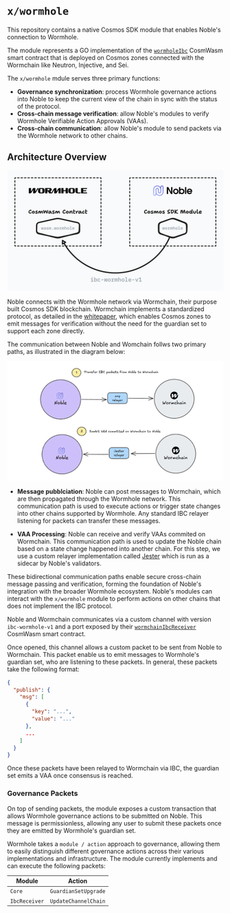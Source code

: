 # `x/wormhole`

This repository contains a native Cosmos SDK module that enables Noble's
connection to Wormhole.

The module represents a GO implementation of the [`wormholeIbc`][`wormholeIbc`]
CosmWasm smart contract that is deployed on Cosmos zones connected with the
Wormchain like Neutron, Injective, and Sei.

The `x/wormhole` mdule serves three primary functions:

- **Governance synchronization**: process Wormhole governance actions into Noble
  to keep the current view of the chain in sync with the status of the protocol.
- **Cross-chain message verification**: allow Noble's modules to verify Wormhole
  Verifiable Action Approvals (VAAs).
- **Cross-chain communication**: allow Noble's module to send packets via the
  Wormhole network to other chains.

## Architecture Overview

![Architecture design](design.png)

Noble connects with the Wormhole network via Wormchain, their purpose built
Cosmos SDK blockchain. Wormchain implements a standardized protocol, as detailed
in the [whitepaper][whitepaper], which enables Cosmos zones to emit messages for
verification without the need for the guardian set to support each zone
directly.

The communication between Noble and Womchain follws two primary paths, as
illustrated in the diagram below:

![Noble and Wormchain communication paths](./noble-wormchain.png)

- **Message pubblciation**: Noble can post messages to Wormchain, which are then
  propagated through the Wormhole network. This communication path is used to
  execute actions or trigger state changes into other chains supported by
  Wormhole. Any standard IBC relayer listening for packets can transfer these
  messages.

- **VAA Processing**: Noble can receive and verify VAAs commited on Wormchain.
  This communication path is used to update the Noble chain based on a state
  change happened into another chain. For this step, we use a custom relayer
  implementation called [Jester] which is run as a sidecar by Noble's
  validators.

These bidirectional communication paths enable secure cross-chain message
passing and verification, forming the foundation of Noble's integration with the
broader Wormhole ecosystem. Noble's modules can interact with the `x/wormhole`
module to perform actions on other chains that does not implement the IBC
protocol.

Noble and Wormchain communicates via a custom channel with version
`ibc-wormhole-v1` and a port exposed by their
[`wormchainIbcReceiver`][`wormchainIbcReceiver`] CosmWasm smart contract.

Once opened, this channel allows a custom packet to be sent from Noble to
Wormchain. This packet enable us to emit messages to Wormhole's guardian set,
who are listening to these packets. In general, these packets take the following
format:

```json
{
  "publish": {
    "msg": [
      {
        "key": "...",
        "value": "..."
      },
      ...
    ]
  }
}
```

Once these packets have been relayed to Wormchain via IBC, the guardian set
emits a VAA once consensus is reached.

### Governance Packets

On top of sending packets, the module exposes a custom transaction that allows
Wormhole governance actions to be submitted on Noble. This message is
permissionless, allowing any user to submit these packets once they are emitted
by Wormhole's guardian set.

Wormhole takes a `module / action` approach to governance, allowing them to
easily distinguish different governance actions across their various
implementations and infrastructure. The module currently implements and can
execute the following packets:

| Module        | Action               |
| ------------- | -------------------- |
| `Core`        | `GuardianSetUpgrade` |
| `IbcReceiver` | `UpdateChannelChain` |

[`wormholeIbc`]: https://github.com/wormhole-foundation/wormhole/tree/main/cosmwasm/contracts/wormhole-ibc
[`wormchainIbcReceiver`]: https://github.com/wormhole-foundation/wormhole/tree/main/cosmwasm/contracts/wormchain-ibc-receiver
[whitepaper]: https://github.com/wormhole-foundation/wormhole/blob/main/whitepapers/0012_ibc_generic_messaging.md
[jester]: https://github.com/noble-assets/jester
